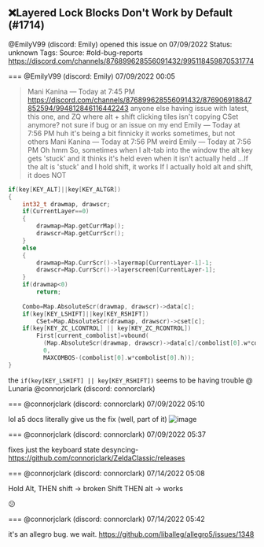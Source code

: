 ## ❌Layered Lock Blocks Don't Work by Default (#1714)
@EmilyV99 (discord: Emily) opened this issue on 07/09/2022
Status: unknown
Tags: 
Source: #old-bug-reports https://discord.com/channels/876899628556091432/995118459870531774


=== @EmilyV99 (discord: Emily) 07/09/2022 00:05

> Mani Kanina — Today at 7:45 PM
> https://discord.com/channels/876899628556091432/876906918847852594/994812846116442243
> anyone else having issue with latest, this one, and ZQ where alt + shift clicking tiles isn't copying CSet anymore?
> not sure if bug or an issue on my end
> Emily — Today at 7:56 PM
> huh
> it's being a bit finnicky
> it works sometimes, but not others
> Mani Kanina — Today at 7:56 PM
> weird
> Emily — Today at 7:56 PM
> Oh
> hmm
> So, sometimes when I alt-tab into the window
> the alt key gets 'stuck'
> and it thinks it's held even when it isn't actually held
> ...If the alt is 'stuck' and I hold shift, it works
> If I actually hold alt and shift, it does NOT
```cpp
if(key[KEY_ALT]||key[KEY_ALTGR])
{
    int32_t drawmap, drawscr;
    if(CurrentLayer==0)
    {
        drawmap=Map.getCurrMap();
        drawscr=Map.getCurrScr();
    }
    else
    {
        drawmap=Map.CurrScr()->layermap[CurrentLayer-1]-1;
        drawscr=Map.CurrScr()->layerscreen[CurrentLayer-1];
    }
    if(drawmap<0)
        return;
    
    Combo=Map.AbsoluteScr(drawmap, drawscr)->data[c];
    if(key[KEY_LSHIFT]||key[KEY_RSHIFT])
        CSet=Map.AbsoluteScr(drawmap, drawscr)->cset[c];
    if(key[KEY_ZC_LCONTROL] || key[KEY_ZC_RCONTROL])
        First[current_combolist]=vbound(
          (Map.AbsoluteScr(drawmap, drawscr)->data[c]/combolist[0].w*combolist[0].w)-(combolist[0].w*combolist[0].h/2),
          0,
          MAXCOMBOS-(combolist[0].w*combolist[0].h));
}
```
the `if(key[KEY_LSHIFT] || key[KEY_RSHIFT])` seems to be having trouble
@ Lunaria @connorjclark (discord: connorclark)

=== @connorjclark (discord: connorclark) 07/09/2022 05:10

lol a5 docs literally give us the fix (well, part of it)
![image](https://cdn.discordapp.com/attachments/995118459870531774/995195178052751430/unknown.png?ex=65ebef3c&is=65d97a3c&hm=04070476cbb2c4e83ae5e07ca41a0da638e2e55b92427562796ded8331bb8b6e&)

=== @connorjclark (discord: connorclark) 07/09/2022 05:37

fixes just the keyboard state desyncing- https://github.com/connorjclark/ZeldaClassic/releases

=== @connorjclark (discord: connorclark) 07/14/2022 05:08

Hold Alt, THEN shift -> broken
Shift THEN alt -> works

😕

=== @connorjclark (discord: connorclark) 07/14/2022 05:42

it's an allegro bug. we wait. https://github.com/liballeg/allegro5/issues/1348
